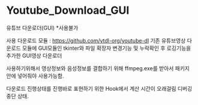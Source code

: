 # Youtube_Download_GUI
유튜브 다운로더(GUI) *사용불가

사용 다운로드 모듈 : https://github.com/ytdl-org/youtube-dl
기존 유튜브영상 다운로드 모듈에 GUI모듈인 tkinter와 파일 확장자 변경기능 및 누락확인 후 로깅기능을 추가한 GUI영상 다운로더

사용하기위해서 영상정보와 음성정보를 결합하기 위해 ffmpeg.exe를 받아서 패키지 안에 넣어줘야 사용가능함.

다운로드 진행상태를 진행바로 표현하기 위한 Hook에서 계산 시간이 오래걸림
디버깅 중단 상태.
